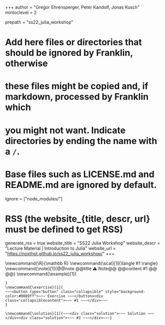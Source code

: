 <!--
Add here global page variables to use throughout your website.
-->
+++
author = "Gregor Ehrensperger, Peter Kandolf, Jonas Kusch"
mintoclevel = 2

prepath = "ss22_julia_workshop"

# Add here files or directories that should be ignored by Franklin, otherwise
# these files might be copied and, if markdown, processed by Franklin which
# you might not want. Indicate directories by ending the name with a `/`.
# Base files such as LICENSE.md and README.md are ignored by default.
ignore = ["node_modules/"]

# RSS (the website_{title, descr, url} must be defined to get RSS)
generate_rss = true
website_title = "SS22 Julia Workshop"
website_descr = "Lecture Material | Introduction to Julia"
website_url   = "https://noxthot.github.io/ss22_julia_workshop/"
+++

<!--
Add here global latex commands to use throughout your pages.
-->
\newcommand{\R}{\mathbb R}
\newcommand{\scal}[1]{\langle #1 \rangle}
\newcommand{\note}[1]{@@note @@title ⚠ Note@@ @@content #1 @@ @@}
\newcommand{\example}[1]{
~~~<button type="button" class="collapsible" style="background-color:#56d100">~~~ Example ~~~</button><div class="collapsiblecontent">~~~ #1 ~~~</div>~~~
}
\newcommand{\exercise}[1]{
~~~<button type="button" class="collapsible" style="background-color:#0089ff">~~~ Exercise ~~~</button><div class="collapsiblecontent">~~~ #1 ~~~</div>~~~
}

\newcommand{\solution}[1]{~~~<div class="solution">~~~ Solution ~~~</div><div class="solution">~~~ #1 ~~~</div>~~~}